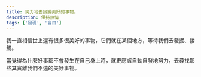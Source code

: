 ```yaml
---
title: 努力地去接觸美好的事物。
description: 保持熱情
tags: ['發現', '盲目']
---
```

我一直相信世上還有很多很美好的事物，它們就在某個地方，等待我們去發掘、接觸。

當覺得為什麼好事都不會發生在自己身上時，就更應該自動自發地努力，去尋找那些其實離我們不遠的美好事物。
